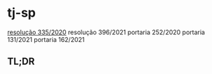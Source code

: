# tj-sp

[resolução 335/2020](https://atos.cnj.jus.br/atos/detalhar/3496)
resolução 396/2021
portaria 252/2020
portaria 131/2021
portaria 162/2021

## TL;DR

